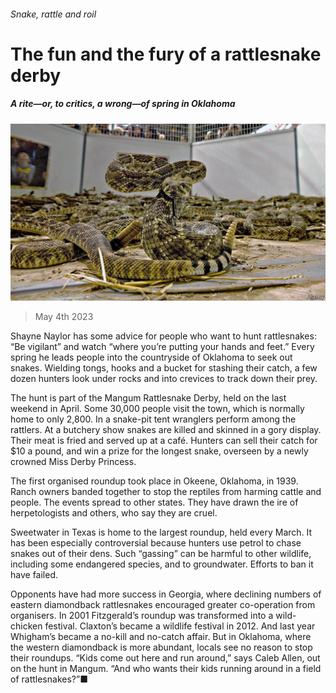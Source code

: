 ###### Snake, rattle and roil

# The fun and the fury of a rattlesnake derby 

##### A rite—or, to critics, a wrong—of spring in Oklahoma 

![image](images/20230506_USP501.jpg) 

> May 4th 2023 

Shayne Naylor has some advice for people who want to hunt rattlesnakes: “Be vigilant” and watch “where you’re putting your hands and feet.” Every spring he leads people into the countryside of Oklahoma to seek out snakes. Wielding tongs, hooks and a bucket for stashing their catch, a few dozen hunters look under rocks and into crevices to track down their prey. 

The hunt is part of the Mangum Rattlesnake Derby, held on the last weekend in April. Some 30,000 people visit the town, which is normally home to only 2,800. In a snake-pit tent wranglers perform among the rattlers. At a butchery show snakes are killed and skinned in a gory display. Their meat is fried and served up at a café. Hunters can sell their catch for $10 a pound, and win a prize for the longest snake, overseen by a newly crowned Miss Derby Princess.

The first organised roundup took place in Okeene, Oklahoma, in 1939. Ranch owners banded together to stop the reptiles from harming cattle and people. The events spread to other states. They have drawn the ire of herpetologists and others, who say they are cruel. 

Sweetwater in Texas is home to the largest roundup, held every March. It has been especially controversial because hunters use petrol to chase snakes out of their dens. Such “gassing” can be harmful to other wildlife, including some endangered species, and to groundwater. Efforts to ban it have failed.

Opponents have had more success in Georgia, where declining numbers of eastern diamondback rattlesnakes encouraged greater co-operation from organisers. In 2001 Fitzgerald’s roundup was transformed into a wild-chicken festival. Claxton’s became a wildlife festival in 2012. And last year Whigham’s became a no-kill and no-catch affair. But in Oklahoma, where the western diamondback is more abundant, locals see no reason to stop their roundups. “Kids come out here and run around,” says Caleb Allen, out on the hunt in Mangum. “And who wants their kids running around in a field of rattlesnakes?”■



